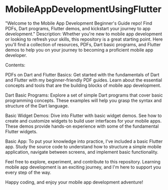 # MobileAppDevelopmentUsingFlutter
"Welcome to the Mobile App Development Beginner's Guide repo! Find PDFs, Dart programs, Flutter demos, and kickstart your journey to app development."
Description:
Whether you're new to mobile app development or looking to refresh your skills, this repository is a great starting point. Here you'll find a collection of resources, PDFs, Dart basic programs, and Flutter demos to help you on your journey to becoming a proficient mobile app developer.

Contents:

PDFs on Dart and Flutter Basics: Get started with the fundamentals of Dart and Flutter with my beginner-friendly PDF guides. Learn about the essential concepts and tools that are the building blocks of mobile app development.

Dart Basic Programs: Explore a set of simple Dart programs that cover basic programming concepts. These examples will help you grasp the syntax and structure of the Dart language.

Basic Widget Demos: Dive into Flutter with basic widget demos. See how to create and customize widgets to build user interfaces for your mobile apps. These demos provide hands-on experience with some of the fundamental Flutter widgets.

Basic App: To put your knowledge into practice, I've included a basic Flutter app. Study the source code to understand how to structure a simple mobile application, navigate between screens, and implement basic functionality.

Feel free to explore, experiment, and contribute to this repository. Learning mobile app development is an exciting journey, and I'm here to support you every step of the way.

Happy coding, and enjoy your mobile app development adventure!
